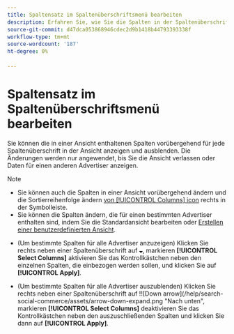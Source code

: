 ```yaml
---
title: Spaltensatz im Spaltenüberschriftsmenü bearbeiten
description: Erfahren Sie, wie Sie die Spalten in der Spaltenüberschrift ein- und ausblenden.
source-git-commit: d47dca053868946cdec2d9b1418b44793393338f
workflow-type: tm+mt
source-wordcount: '187'
ht-degree: 0%

---
```


# Spaltensatz im Spaltenüberschriftsmenü bearbeiten

Sie können die in einer Ansicht enthaltenen Spalten vorübergehend für jede Spaltenüberschrift in der Ansicht anzeigen und ausblenden. Die Änderungen werden nur angewendet, bis Sie die Ansicht verlassen oder Daten für einen anderen Advertiser anzeigen.

>[!NOTE]
>
>* Sie können auch die Spalten in einer Ansicht vorübergehend ändern und die Sortierreihenfolge ändern [von [!UICONTROL Columns] icon](/help/search-social-commerce/common-tasks/data-views/ad-hoc-settings/column-set-edit-sort-icon.md) rechts in der Symbolleiste.
>* Sie können die Spalten ändern, die für einen bestimmten Advertiser enthalten sind, indem Sie die Standardansicht bearbeiten oder [Erstellen einer benutzerdefinierten Ansicht](/help/search-social-commerce/common-tasks/data-views/custom-default-views-manage.md#create-custom-view).


* (Um bestimmte Spalten für alle Advertiser anzuzeigen) Klicken Sie rechts neben einer Spaltenüberschrift auf ![Abwärtspfeil](/help/search-social-commerce/assets/arrow-down-expand.png "Abwärtspfeil"), markieren **[!UICONTROL Select Columns]** aktivieren Sie das Kontrollkästchen neben den einzelnen Spalten, die einbezogen werden sollen, und klicken Sie auf **[!UICONTROL Apply]**.

* (Um bestimmte Spalten für alle Advertiser auszublenden) Klicken Sie rechts neben einer Spaltenüberschrift auf !![Down arrow](/help/search-social-commerce/assets/arrow-down-expand.png &quot;Nach unten&quot;, markieren **[!UICONTROL Select Columns]** deaktivieren Sie das Kontrollkästchen neben den auszuschließenden Spalten und klicken Sie dann auf **[!UICONTROL Apply]**.
